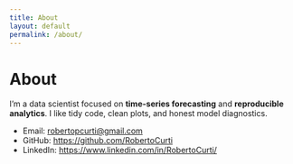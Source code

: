 ```yaml
---
title: About
layout: default
permalink: /about/
---
```


# About

I’m a data scientist focused on **time-series forecasting** and **reproducible analytics**. I like tidy code, clean plots, and honest model diagnostics.

- Email: <robertopcurti@gmail.com>
- GitHub: <https://github.com/RobertoCurti>
- LinkedIn: <https://www.linkedin.com/in/RobertoCurti/>
